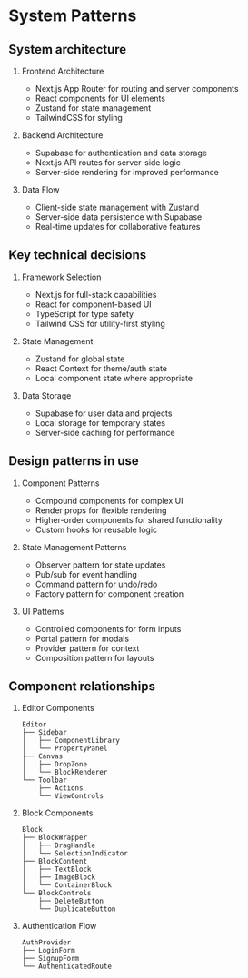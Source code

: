 # System Patterns

## System architecture

1. Frontend Architecture

   - Next.js App Router for routing and server components
   - React components for UI elements
   - Zustand for state management
   - TailwindCSS for styling

2. Backend Architecture

   - Supabase for authentication and data storage
   - Next.js API routes for server-side logic
   - Server-side rendering for improved performance

3. Data Flow
   - Client-side state management with Zustand
   - Server-side data persistence with Supabase
   - Real-time updates for collaborative features

## Key technical decisions

1. Framework Selection

   - Next.js for full-stack capabilities
   - React for component-based UI
   - TypeScript for type safety
   - Tailwind CSS for utility-first styling

2. State Management

   - Zustand for global state
   - React Context for theme/auth state
   - Local component state where appropriate

3. Data Storage
   - Supabase for user data and projects
   - Local storage for temporary states
   - Server-side caching for performance

## Design patterns in use

1. Component Patterns

   - Compound components for complex UI
   - Render props for flexible rendering
   - Higher-order components for shared functionality
   - Custom hooks for reusable logic

2. State Management Patterns

   - Observer pattern for state updates
   - Pub/sub for event handling
   - Command pattern for undo/redo
   - Factory pattern for component creation

3. UI Patterns
   - Controlled components for form inputs
   - Portal pattern for modals
   - Provider pattern for context
   - Composition pattern for layouts

## Component relationships

1. Editor Components

   ```
   Editor
   ├── Sidebar
   │   ├── ComponentLibrary
   │   └── PropertyPanel
   ├── Canvas
   │   ├── DropZone
   │   └── BlockRenderer
   └── Toolbar
       ├── Actions
       └── ViewControls
   ```

2. Block Components

   ```
   Block
   ├── BlockWrapper
   │   ├── DragHandle
   │   └── SelectionIndicator
   ├── BlockContent
   │   ├── TextBlock
   │   ├── ImageBlock
   │   └── ContainerBlock
   └── BlockControls
       ├── DeleteButton
       └── DuplicateButton
   ```

3. Authentication Flow
   ```
   AuthProvider
   ├── LoginForm
   ├── SignupForm
   └── AuthenticatedRoute
   ```
